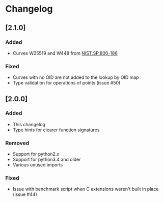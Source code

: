 # Changelog

## [2.1.0]
### Added
- Curves W25519 and W448 from [NIST.SP.800-186](https://nvlpubs.nist.gov/nistpubs/SpecialPublications/NIST.SP.800-186-draft.pdf)

### Fixed
- Curves with no OID are not added to the lookup by OID map
- Type validation for operations of points (issue #50)

## [2.0.0]
### Added
- This changelog
- Type hints for clearer function signatures

### Removed
- Support for python2.x
- Support for python3.4 and older
- Various unused imports

### Fixed
- Issue with benchmark script when C extensions weren't built in place (issue #44)